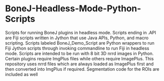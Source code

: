 # BoneJ-Headless-Mode-Python-Scripts
Scripts for running BoneJ plugins in headless mode. 
Scripts ending in .API are Fiji scripts written in Jython that use Java APIs, Python, and macro scripting. 
Scripts labeled BoneJ_Demo_Script are Python wrappers to run Fiji Jython scripts through invoking commandline to run Fiji in headless mode. 
Scripts are intended to be run with 8 bit 3D nrrd images in Python. 
Certain plugins require ImgPlus files while others require ImagePlus. This repository uses nrrd files which are always loaded as ImagePlus first and then converted into ImgPlus if required. 
Segmentation code for the ROIs are included as well 
